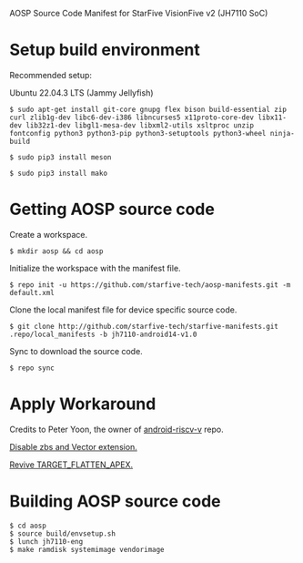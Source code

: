 AOSP Source Code Manifest for StarFive VisionFive v2 (JH7110 SoC)

# Setup build environment

Recommended setup:

Ubuntu 22.04.3 LTS (Jammy Jellyfish)

```
$ sudo apt-get install git-core gnupg flex bison build-essential zip curl zlib1g-dev libc6-dev-i386 libncurses5 x11proto-core-dev libx11-dev lib32z1-dev libgl1-mesa-dev libxml2-utils xsltproc unzip fontconfig python3 python3-pip python3-setuptools python3-wheel ninja-build
```
```
$ sudo pip3 install meson
```
```
$ sudo pip3 install mako
```


# Getting AOSP source code

Create a workspace.
```
$ mkdir aosp && cd aosp
```

Initialize the workspace with the manifest file.
```
$ repo init -u https://github.com/starfive-tech/aosp-manifests.git -m default.xml
```

Clone the local manifest file for device specific source code.
```
$ git clone http://github.com/starfive-tech/starfive-manifests.git .repo/local_manifests -b jh7110-android14-v1.0
```

Sync to download the source code.
```
$ repo sync
```


# Apply Workaround
Credits to Peter Yoon, the owner of [android-riscv-v](https://github.com/android-risc-v/device_arv_jh7110) repo.

[Disable zbs and Vector extension.](https://github.com/android-risc-v/device_arv_jh7110/wiki/arv-master-:-framework-patch#disable-zbs--vector)

[Revive TARGET_FLATTEN_APEX.](https://github.com/android-risc-v/device_arv_jh7110/wiki/arv-master-:-framework-patch#revive-target_flatten_apex)


# Building AOSP source code

```
$ cd aosp
$ source build/envsetup.sh
$ lunch jh7110-eng
$ make ramdisk systemimage vendorimage
```



